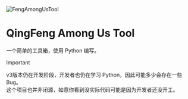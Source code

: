 ![FengAmongUsTool](https://socialify.git.ci/QingFengTechnology/FengAmongUsTool/image?custom_language=Python&description=1&font=KoHo&language=1&name=1&owner=1&pattern=Solid&theme=Auto)

# QingFeng Among Us Tool

一个简单的工具箱，使用 Python 编写。

> [!Important]
> v3版本仍在开发阶段，开发者也仍在学习 Python，因此可能多少会存在一些Bug。\
> 这个项目也并非闭源，如意你看到没实际代码可能是因为开发者还没开工。